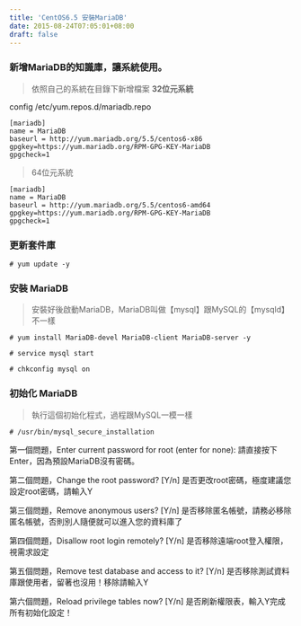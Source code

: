 ```yaml
---
title: 'CentOS6.5 安裝MariaDB'
date: 2015-08-24T07:05:01+08:00
draft: false
---
```

### 新增MariaDB的知識庫，讓系統使用。  
>依照自己的系統在目錄下新增檔案
>**32位元系統**

config /etc/yum.repos.d/mariadb.repo

```
[mariadb]
name = MariaDB
baseurl = http://yum.mariadb.org/5.5/centos6-x86
gpgkey=https://yum.mariadb.org/RPM-GPG-KEY-MariaDB
gpgcheck=1
```

>64位元系統

```
[mariadb]
name = MariaDB
baseurl = http://yum.mariadb.org/5.5/centos6-amd64
gpgkey=https://yum.mariadb.org/RPM-GPG-KEY-MariaDB
gpgcheck=1
```

### 更新套件庫
`# yum update -y`

### 安裝 MariaDB
>安裝好後啟動MariaDB，MariaDB叫做【mysql】跟MySQL的【mysqld】不一樣

`# yum install MariaDB-devel MariaDB-client MariaDB-server -y`

`# service mysql start`

`# chkconfig mysql on`

### 初始化 MariaDB
>執行這個初始化程式，過程跟MySQL一模一樣

`# /usr/bin/mysql_secure_installation`

第一個問題，Enter current password for root (enter for none):
請直接按下Enter，因為預設MariaDB沒有密碼。 

第二個問題，Change the root password? [Y/n]
是否更改root密碼，極度建議您設定root密碼，請輸入Y 

第三個問題，Remove anonymous users? [Y/n]
是否移除匿名帳號，請務必移除匿名帳號，否則別人隨便就可以進入您的資料庫了 

第四個問題，Disallow root login remotely? [Y/n]
是否移除遠端root登入權限，視需求設定 

第五個問題，Remove test database and access to it? [Y/n]
是否移除測試資料庫跟使用者，留著也沒用！移除請輸入Y 

第六個問題，Reload privilege tables now? [Y/n]
是否刷新權限表，輸入Y完成所有初始化設定！
